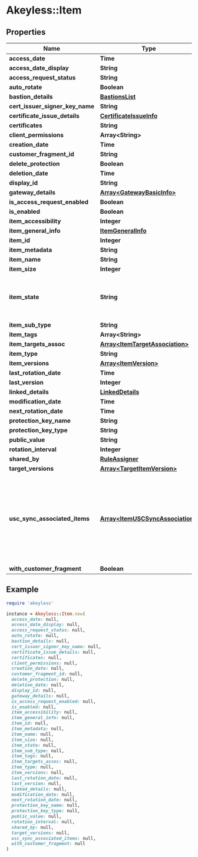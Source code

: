 # Akeyless::Item

## Properties

| Name | Type | Description | Notes |
| ---- | ---- | ----------- | ----- |
| **access_date** | **Time** |  | [optional] |
| **access_date_display** | **String** |  | [optional] |
| **access_request_status** | **String** |  | [optional] |
| **auto_rotate** | **Boolean** |  | [optional] |
| **bastion_details** | [**BastionsList**](BastionsList.md) |  | [optional] |
| **cert_issuer_signer_key_name** | **String** |  | [optional] |
| **certificate_issue_details** | [**CertificateIssueInfo**](CertificateIssueInfo.md) |  | [optional] |
| **certificates** | **String** |  | [optional] |
| **client_permissions** | **Array&lt;String&gt;** |  | [optional] |
| **creation_date** | **Time** |  | [optional] |
| **customer_fragment_id** | **String** |  | [optional] |
| **delete_protection** | **Boolean** |  | [optional] |
| **deletion_date** | **Time** |  | [optional] |
| **display_id** | **String** |  | [optional] |
| **gateway_details** | [**Array&lt;GatewayBasicInfo&gt;**](GatewayBasicInfo.md) |  | [optional] |
| **is_access_request_enabled** | **Boolean** |  | [optional] |
| **is_enabled** | **Boolean** |  | [optional] |
| **item_accessibility** | **Integer** |  | [optional] |
| **item_general_info** | [**ItemGeneralInfo**](ItemGeneralInfo.md) |  | [optional] |
| **item_id** | **Integer** |  | [optional] |
| **item_metadata** | **String** |  | [optional] |
| **item_name** | **String** |  | [optional] |
| **item_size** | **Integer** |  | [optional] |
| **item_state** | **String** | ItemState defines the different states an Item can be in | [optional] |
| **item_sub_type** | **String** |  | [optional] |
| **item_tags** | **Array&lt;String&gt;** |  | [optional] |
| **item_targets_assoc** | [**Array&lt;ItemTargetAssociation&gt;**](ItemTargetAssociation.md) |  | [optional] |
| **item_type** | **String** |  | [optional] |
| **item_versions** | [**Array&lt;ItemVersion&gt;**](ItemVersion.md) |  | [optional] |
| **last_rotation_date** | **Time** |  | [optional] |
| **last_version** | **Integer** |  | [optional] |
| **linked_details** | [**LinkedDetails**](LinkedDetails.md) |  | [optional] |
| **modification_date** | **Time** |  | [optional] |
| **next_rotation_date** | **Time** |  | [optional] |
| **protection_key_name** | **String** |  | [optional] |
| **protection_key_type** | **String** |  | [optional] |
| **public_value** | **String** |  | [optional] |
| **rotation_interval** | **Integer** |  | [optional] |
| **shared_by** | [**RuleAssigner**](RuleAssigner.md) |  | [optional] |
| **target_versions** | [**Array&lt;TargetItemVersion&gt;**](TargetItemVersion.md) |  | [optional] |
| **usc_sync_associated_items** | [**Array&lt;ItemUSCSyncAssociation&gt;**](ItemUSCSyncAssociation.md) | for USC item, hold rotated-secrets that are associated to him for rotated-secret, holds the associated USCs | [optional] |
| **with_customer_fragment** | **Boolean** |  | [optional] |

## Example

```ruby
require 'akeyless'

instance = Akeyless::Item.new(
  access_date: null,
  access_date_display: null,
  access_request_status: null,
  auto_rotate: null,
  bastion_details: null,
  cert_issuer_signer_key_name: null,
  certificate_issue_details: null,
  certificates: null,
  client_permissions: null,
  creation_date: null,
  customer_fragment_id: null,
  delete_protection: null,
  deletion_date: null,
  display_id: null,
  gateway_details: null,
  is_access_request_enabled: null,
  is_enabled: null,
  item_accessibility: null,
  item_general_info: null,
  item_id: null,
  item_metadata: null,
  item_name: null,
  item_size: null,
  item_state: null,
  item_sub_type: null,
  item_tags: null,
  item_targets_assoc: null,
  item_type: null,
  item_versions: null,
  last_rotation_date: null,
  last_version: null,
  linked_details: null,
  modification_date: null,
  next_rotation_date: null,
  protection_key_name: null,
  protection_key_type: null,
  public_value: null,
  rotation_interval: null,
  shared_by: null,
  target_versions: null,
  usc_sync_associated_items: null,
  with_customer_fragment: null
)
```

